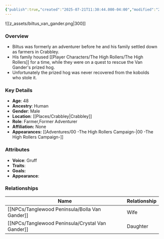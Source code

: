 ```yaml
---
{"publish":true,"created":"2025-07-21T11:30:44.000-04:00","modified":"2025-10-03T09:38:58.013-04:00","published":"2025-10-03T09:38:58.013-04:00","cssclasses":"","Age":"48","Ancestry":"Human","Gender":"Male","Location":["[[Crabbley]]"],"Role":["Farmer","Former Adventurer"],"Affiliation":["None"],"Appearances":["[[00 -The High Rollers Campaign-]]"]}
---
```



![[z_assets/biltus_van_gander.png|300]]

### Overview
- Biltus was formerly an adventurer before he and his family settled down as farmers in Crabbley.
- His family housed [[Player Characters/The High Rollers/The High Rollers]] for a time, while they were on a quest to rescue the Van Gander's prized hog. 
- Unfortunately the prized hog was never recovered from the kobolds who stole it.

### Key Details
- **Age**: 48
- **Ancestry**: Human
- **Gender**: Male
- **Location**: [[Places/Crabbley\|Crabbley]]
- **Role**: Farmer,Former Adventurer
- **Affiliation:** None
- **Appearances:** [[Adventures/00 -The High Rollers Campaign-\|00 -The High Rollers Campaign-]]

### Attributes
- **Voice**: Gruff
- **Traits**: 
- **Goals:** 
- **Appearance**: 

### Relationships

| Name                   | Relationship |
| ---------------------- | ------------ |
| [[NPCs/Tanglewood Peninsula/Bolla Van Gander]]   | Wife         |
| [[NPCs/Tanglewood Peninsula/Crystal Van Gander]] | Daughter     |
